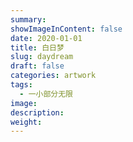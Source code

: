 ```yaml
---
summary:
showImageInContent: false
date: 2020-01-01
title: 白日梦
slug: daydream
draft: false
categories: artwork
tags:
  - 一小部分无限
image:
description:
weight:
---
```

